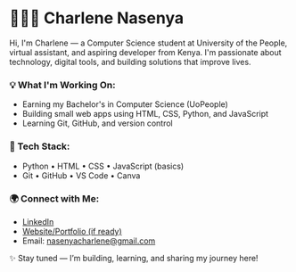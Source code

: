 # 👩🏽‍💻 Charlene Nasenya

Hi, I'm Charlene — a Computer Science student at University of the People, virtual assistant, and aspiring developer from Kenya. I'm passionate about technology, digital tools, and building solutions that improve lives.

### 💡 What I'm Working On:
- Earning my Bachelor's in Computer Science (UoPeople)
- Building small web apps using HTML, CSS, Python, and JavaScript
- Learning Git, GitHub, and version control

### 🧰 Tech Stack:
- Python • HTML • CSS • JavaScript (basics)
- Git • GitHub • VS Code • Canva

### 🌍 Connect with Me:
- [LinkedIn](https://linkedin.com/in/charlenenasenya)
- [Website/Portfolio (if ready)](https://nasenyacharlene.co.ke)
- Email: nasenyacharlene@gmail.com

✨ Stay tuned — I’m building, learning, and sharing my journey here!
